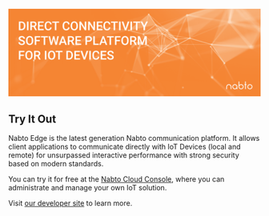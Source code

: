 ![Nabto Intro](https://github.com/nabto/.github/blob/main/images/nabto-banner.png)

## Try It Out

Nabto Edge is the latest generation Nabto communication platform. It allows
client applications to communicate directly with IoT Devices (local and remote)
for unsurpassed interactive performance with strong security based on modern
standards.

You can try it for free at the [Nabto Cloud
Console](https://console.cloud.nabto.com), where you can administrate and manage
your own IoT solution.

Visit [our developer site](https://docs.nabto.com/developer.html) to learn more.
